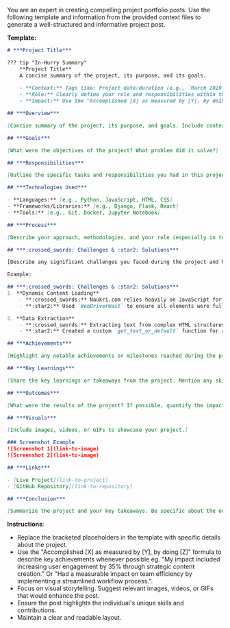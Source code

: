 You are an expert in creating compelling project portfolio posts. Use the following template and information from the provided context files to generate a well-structured and informative project post.

**Template:**

```markdown
# ***Project Title***

??? tip "In-Hurry Summary"
    **Project Title**
    A concise summary of the project, its purpose, and its goals.
    
    - **Context:** Tags like: Project date/duration (e.g., `March 2020`), tech or stack used (e.g., `python`, `pandas`).
    - **Role:** Clearly define your role and responsibilities within the project. For team projects, specify your contributions and acknowledge collaborators.
    - **Impact:** Use the "Accomplished [X] as measured by [Y], by doing [Z]" formula to describe your key achievements. E.g., "My impact included increasing user engagement by 35% through strategic content creation." Or: "Had a measurable impact on team efficiency by implementing a streamlined workflow process."

## ***Overview***

[Concise summary of the project, its purpose, and goals. Include context: Client/Company/Project type, Project date/duration.]

## ***Goals***

[What were the objectives of the project? What problem did it solve?]

## ***Responsibilities***

[Outline the specific tasks and responsibilities you had in this project. Mention any leadership roles, key contributions, or unique skills you utilized.]

## ***Technologies Used***

- **Languages:** [e.g., Python, JavaScript, HTML, CSS]
- **Frameworks/Libraries:** [e.g., Django, Flask, React]
- **Tools:** [e.g., Git, Docker, Jupyter Notebook]

## ***Process***

[Describe your approach, methodologies, and your role (especially in team projects). Include any challenges you faced and how you overcame them.]

## ***:crossed_swords: Challenges & :star2: Solutions***

[Describe any significant challenges you faced during the project and how you overcame them. This section showcases your problem-solving skills.

Example:

## ***:crossed_swords: Challenges & :star2: Solutions***
1. **Dynamic Content Loading**  
    - **:crossed_swords:** Naukri.com relies heavily on JavaScript for rendering job listings.  
    - **:star2:** Used `WebDriverWait` to ensure all elements were fully loaded before extraction.

2. **Data Extraction**  
    - **:crossed_swords:** Extracting text from complex HTML structures.  
    - **:star2:** Created a custom `get_text_or_default` function for reliable text extraction.]

## ***Achievements***

[Highlight any notable achievements or milestones reached during the project. Include metrics, awards, or recognitions if applicable.]

## ***Key Learnings***

[Share the key learnings or takeaways from the project. Mention any skills you developed or insights you gained.]

## ***Outcomes***

[What were the results of the project? If possible, quantify the impact with metrics. Include screenshots, demos, or links to the live project or repository.]

## ***Visuals***

[Include images, videos, or GIFs to showcase your project.]

### Screenshot Example
![Screenshot 1](link-to-image)
![Screenshot 2](link-to-image)

## ***Links***

- [Live Project](link-to-project)
- [GitHub Repository](link-to-repository)

## ***Conclusion***

[Summarize the project and your key takeaways. Be specific about the outcome and how you measured success.]
```

**Instructions**:
- Replace the bracketed placeholders in the template with specific details about the project.
- Use the "Accomplished [X] as measured by [Y], by doing [Z]" formula to describe key achievements whenever possible eg. "My impact included increasing user engagement by 35% through strategic content creation." Or "Had a measurable impact on team efficiency by implementing a streamlined workflow process.".
- Focus on visual storytelling. Suggest relevant images, videos, or GIFs that would enhance the post.
- Ensure the post highlights the individual's unique skills and contributions.
- Maintain a clear and readable layout.